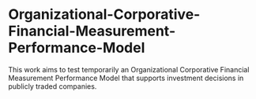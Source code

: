# Organizational-Corporative-Financial-Measurement-Performance-Model
This   work   aims   to   test   temporarily an   Organizational   Corporative   Financial Measurement  Performance  Model  that  supports  investment  decisions  in  publicly traded  companies.  
